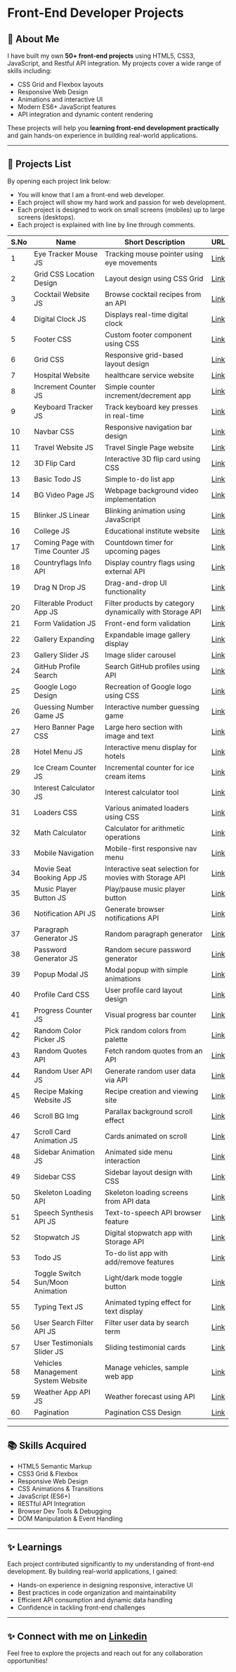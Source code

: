 # Front-End Developer Projects 

## 🚀 About Me

I have  built my own **50+ front-end projects** using HTML5, CSS3, JavaScript, and Restful API integration. My projects cover a wide range of skills including:

- CSS Grid and Flexbox layouts
- Responsive Web Design
- Animations and interactive UI
- Modern ES6+ JavaScript features
- API integration and dynamic content rendering

These projects will help you **learning front-end development practically** and gain hands-on experience in building real-world applications.

---

## 🎯 Projects List

By opening each project link below:
- You will know that I am a front-end web developer.  
- Each project will show my hard work and passion for web development.  
- Each project is designed to work on small screens (mobiles) up to large screens (desktops).
- Each project is explained with line by line through comments.


| S.No | Name                                   | Short Description                            | URL                                                                 |
|------|----------------------------------------|----------------------------------------------|---------------------------------------------------------------------|
| 1    | Eye Tracker Mouse JS                  | Tracking mouse pointer using eye movements   | [Link](https://gjyothiprakash-eye-tracker.netlify.app/)          |
| 2    | Grid CSS Location Design             | Layout design using CSS Grid                | [Link](https://gjyothiprakash-three-cols-campus.netlify.app/)     |
| 3    | Cocktail Website JS                  | Browse cocktail recipes from an API        | [Link](https://gjyothiprakash-cocktail-app.netlify.app/)         |
| 4    | Digital Clock JS                     | Displays real-time digital clock           | [Link](https://gjyothiprakash-digital-clock.netlify.app/)        |
| 5    | Footer CSS                           | Custom footer component using CSS          | [Link](https://gjyothiprakash-footer.netlify.app)               |
| 6    | Grid CSS                             | Responsive grid-based layout design         | [Link](https://gjyothiprakash-three-cols-courses.netlify.app)    |
| 7    | Hospital Website                     |  healthcare service website           | [Link](https://gjyothiprakash-healthcare-hospitals.netlify.app/) |
| 8    | Increment Counter JS                | Simple counter increment/decrement app     | [Link](https://gjyothiprakash-increment-counter.netlify.app/)     |
| 9    | Keyboard Tracker JS                 | Track keyboard key presses in real-time    | [Link](https://gjyothiprakash-keyboard-events.netlify.app/)       |
| 10   | Navbar CSS                           | Responsive navigation bar design            | [Link](https://gjyothiprakash-navbar.netlify.app/)               |
| 11   | Travel Website JS                   | Travel Single Page website              | [Link](https://gullapalli-jyothiprakash-travel.netlify.app/)       |
| 12   | 3D Flip Card                        | Interactive 3D flip card using CSS         | [Link](https://gjyothiprakash-3d-flipcard.netlify.app/)          |
| 13   | Basic Todo JS                       | Simple to-do list app    | [Link](https://gjyothiprakash-todolist-basic.netlify.app/)       |
| 14   | BG Video Page JS                  | Webpage background video implementation    | [Link](https://gjyothiprakash-background-video-page.netlify.app/) |
| 15   | Blinker JS Linear                 | Blinking animation using JavaScript          | [Link](https://gjyothiprakash-blinkers-js.netlify.app/)         |
| 16   | College JS                         | Educational institute website       | [Link](https://gullapalli-jyothiprakash-institute.netlify.app/)   |
| 17   | Coming Page with Time Counter JS | Countdown timer for upcoming pages         | [Link](https://gjyothiprakash-coming-soon-page.netlify.app)      |
| 18   | Countryflags Info API             | Display country flags using external API    | [Link](https://gjyothiprakash-countryflags.netlify.app)          |
| 19   | Drag N Drop JS                    | Drag-and-drop UI functionality              | [Link](https://gjyothiprakash-drag-n-drop-app.netlify.app)       |
| 20   | Filterable Product App JS         | Filter products by category dynamically with Storage API   | [Link](https://gjyothiprakash-filterable-app.netlify.app/)        |
| 21   | Form Validation JS                | Front-end form validation            | [Link](https://gjyothiprakash-form-validation.netlify.app/)       |
| 22   | Gallery Expanding                 | Expandable image gallery display            | [Link](https://gjyothiprakash-expanding-gallery.netlify.app/)     |
| 23   | Gallery Slider JS                | Image slider carousel                       | [Link](https://gjyothiprakash-gallery-slider.netlify.app)         |
| 24   | GitHub Profile Search          | Search GitHub profiles using API            | [Link](https://gjyothiprakash-github-profile.netlify.app/)        |
| 25   | Google Logo Design              | Recreation of Google logo using CSS         | [Link](https://gjyothiprakash-google-logo-design.netlify.app)      |
| 26   | Guessing Number Game JS      | Interactive number guessing game           | [Link](https://gjyothiprakash-guessingnumber.netlify.app)         |
| 27   | Hero Banner Page CSS            | Large hero section with image and text     | [Link](https://gjyothiprakash-hero-banner.netlify.app/)          |
| 28   | Hotel Menu JS                    | Interactive menu display for hotels        | [Link](https://gjyothiprakash-hotelmenu.netlify.app/)            |
| 29   | Ice Cream Counter JS           | Incremental counter for ice cream items    | [Link](https://gjyothiprakash-ice-cream-counter.netlify.app/)     |
| 30   | Interest Calculator JS          | Interest calculator tool            | [Link](https://gjyothiprakash-interest-calculator.netlify.app/)   |
| 31   | Loaders CSS                     | Various animated loaders using CSS         | [Link](https://gjyothiprakash-loaders.netlify.app/)              |
| 32   | Math Calculator                 | Calculator for arithmetic operations | [Link](https://gjyothiprakash-calculator.netlify.app)            |
| 33   | Mobile Navigation               | Mobile-first responsive nav menu           | [Link](https://gjyothiprakash-mobile-navigation-tab.netlify.app/) |
| 34   | Movie Seat Booking App JS      | Interactive seat selection for movies with Storage API      | [Link](https://gjyothiprakash-movie-seat-booking.netlify.app)     |
| 35   | Music Player Button JS         | Play/pause music player button         | [Link](https://gjyothiprakash-music-buttons.netlify.app/)          |
| 36   | Notification API JS            | Generate browser notifications  API          | [Link](https://gjyothiprakash-notification-app.netlify.app)        |
| 37   | Paragraph Generator JS         | Random paragraph generator                 | [Link](https://gjyothiprakash-paragraph-generator.netlify.app)     |
| 38   | Password Generator JS          | Random secure password generator            | [Link](https://gjyothiprakash-password-generator.netlify.app/)     |
| 39   | Popup Modal JS                   | Modal popup with simple animations        | [Link](https://gjyothiprakash-popup.netlify.app)                 |
| 40   | Profile Card CSS                | User profile card layout design             | [Link](https://gjyothiprakash-profile-card.netlify.app/)          |
| 41   | Progress Counter JS             | Visual progress bar counter                 | [Link](https://gjyothiprakash-progress-counter.netlify.app/)       |
| 42   | Random Color Picker JS          | Pick random colors from palette            | [Link](https://gjyothiprakash-colorpicker.netlify.app)            |
| 43   | Random Quotes API               | Fetch random quotes from an API            | [Link](https://gjyothiprakash-randomquote-app.netlify.app)         |
| 44   | Random User API JS              | Generate random user data via API          | [Link](https://gjyothiprakash-randomuser-app.netlify.app)          |
| 45   | Recipe Making Website JS       | Recipe creation and viewing site           | [Link](https://gjyothiprakash-recipe-making-app.netlify.app)      |
| 46   | Scroll BG Img                   | Parallax background scroll effect           | [Link](https://gjyothiprakash-bg-img-scroll.netlify.app/)         |
| 47   | Scroll Card Animation JS        | Cards animated on scroll                   | [Link](https://gjyothiprakash-scroll-animation.netlify.app/)       |
| 48   | Sidebar Animation JS            | Animated side menu interaction             | [Link](https://gjyothiprakash-animation-sidebar.netlify.app/)       |
| 49   | Sidebar CSS                     | Sidebar layout design with CSS             | [Link](https://gjyothiprakash-sidebar.netlify.app)                |
| 50   | Skeleton Loading API            | Skeleton loading screens from API data      | [Link](https://gjyothiprakash-skeleton-loading-api.netlify.app/)   |
| 51   | Speech Synthesis API JS         | Text-to-speech API browser feature             | [Link](https://gjyothiprakash-text-speech-api.netlify.app/)        |
| 52   | Stopwatch JS                    | Digital stopwatch app with Storage API                     | [Link](https://gjyothiprakash-stopwatch-app.netlify.app/)          |
| 53   | Todo JS                         | To-do list app with add/remove features    | [Link](https://gjyothiprakash-todo-app.netlify.app/)               |
| 54   | Toggle Switch Sun/Moon Animation | Light/dark mode toggle button             | [Link](https://gjyothiprakash-toggle-switch.netlify.app/)          |
| 55   | Typing Text JS                  | Animated typing effect for text display    | [Link](https://gjyothiprakash-typing-text.netlify.app/)            |
| 56   | User Search Filter API JS       | Filter user data by search term            | [Link](http://gjyothiprakash-user-search-filter.netlify.app/)       |
| 57   | User Testimonials Slider JS    | Sliding testimonial cards                  | [Link](https://gjyothiprakash-user-testimonials.netlify.app/)       |
| 58   | Vehicles Management System Website | Manage vehicles, sample web app       | [Link](https://gjyothiprakash-vehicles-garage.netlify.app)        |
| 59   | Weather App API JS              | Weather forecast using API                 | [Link](https://gjyothiprakash-weather-app.netlify.app)             |
| 60  | Pagination | Pagination CSS Design  | [Link](https://github.com/GULLAPALLIJYOTHIPRAKASH/html-css-js-projects/tree/main/pagination)             |



---

## 📚 Skills Acquired

- HTML5 Semantic Markup  
- CSS3 Grid & Flexbox  
- Responsive Web Design  
- CSS Animations & Transitions  
- JavaScript (ES6+)  
- RESTful API Integration  
- Browser Dev Tools & Debugging  
- DOM Manipulation & Event Handling  

---

## ✨ Learnings

Each project contributed significantly to my understanding of front-end development. By building real-world applications, I gained:

- Hands-on experience in designing responsive, interactive UI  
- Best practices in code organization and maintainability  
- Efficient API consumption and dynamic data handling  
- Confidence in tackling front-end challenges  

---

## ✨ Connect with me on [Linkedin](https://www.linkedin.com/in/gullapalli-jyothiprakash/)

Feel free to explore the projects and reach out for any collaboration opportunities!

